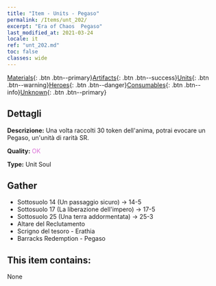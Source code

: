 ```yaml
---
title: "Item - Units - Pegaso"
permalink: /Items/unt_202/
excerpt: "Era of Chaos  Pegaso"
last_modified_at: 2021-03-24
locale: it
ref: "unt_202.md"
toc: false
classes: wide
---
```

 [Materials](/it/Items/){: .btn .btn--primary}[Artifacts](/it/Items/Artifacts/){: .btn .btn--success}[Units](/it/Items/Units/){: .btn .btn--warning}[Heroes](/it/Items/Heroes/){: .btn .btn--danger}[Consumables](/it/Items/Consumables/){: .btn .btn--info}[Unknown](/it/Items/Unknown/){: .btn .btn--primary}

## Dettagli
 **Descrizione:** Una volta raccolti 30 token dell'anima, potrai evocare un Pegaso, un'unità di rarità SR.

 **Quality:** <span style="color: #DA70D6">OK</span>

 **Type:** Unit Soul

## Gather

*    Sottosuolo 14 (Un passaggio sicuro) -> 14-5 
*    Sottosuolo 17 (La liberazione dell'impero) -> 17-5 
*    Sottosuolo 25 (Una terra addormentata) -> 25-3 
*    Altare del Reclutamento 
*    Scrigno del tesoro - Erathia 
*    Barracks Redemption - Pegaso 

## This item contains:

  None

